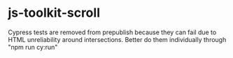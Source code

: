 # js-toolkit-scroll


Cypress tests are removed from prepublish because they can fail due to HTML unreliability around intersections.
Better do them individually through "npm run cy:run"
